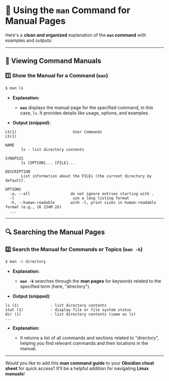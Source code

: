 # 🐧 Using the `man` Command for Manual Pages

Here's a **clean and organized** explanation of the **`man` command** with examples and outputs:

---

## 📖 Viewing Command Manuals

### 1️⃣ **Show the Manual for a Command (`man`)**

```bash
$ man ls
```

- **Explanation:**
    
    - **`man`** displays the manual page for the specified command, in this case, `ls`. It provides details like usage, options, and examples.
        
- **Output (snipped)**:
    

```
LS(1)                         User Commands                         LS(1)

NAME
       ls - list directory contents

SYNOPSIS
       ls [OPTION]... [FILE]...

DESCRIPTION
       List information about the FILEs (the current directory by default).

OPTIONS
  -a, --all                  do not ignore entries starting with .
  -l                          use a long listing format
  -h, --human-readable       with -l, print sizes in human-readable format (e.g., 1K 234M 2G)
  ...
```

---

## 🔍 Searching the Manual Pages

### 2️⃣ **Search the Manual for Commands or Topics (`man -k`)**

```bash
$ man -k directory
```

- **Explanation:**
    
    - **`man -k`** searches through the **man pages** for keywords related to the specified term (here, "directory").
        
- **Output (snipped)**:
    

```
ls (1)              - list directory contents
stat (1)            - display file or file system status
dir (1)             - list directory contents (same as ls)
...
```

- **Explanation:**
    
    - It returns a list of all commands and sections related to "directory", helping you find relevant commands and their locations in the manual.
        

---

Would you like to add this **man command guide** to your **Obsidian cheat sheet** for quick access? It’ll be a helpful addition for navigating **Linux manuals**!
